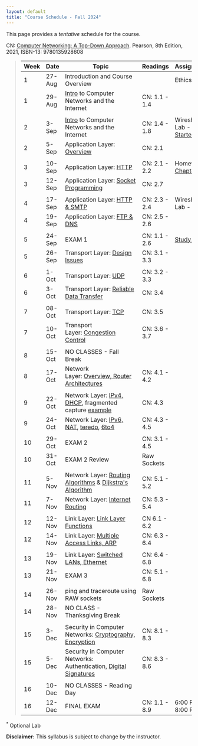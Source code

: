 ```yaml
---
layout: default
title: "Course Schedule - Fall 2024"
---
```


This page provides a *tentative* schedule for the course.

CN: [Computer Networking: A Top-Down Approach](https://www.pearson.com/us/higher-education/program/Kurose-Pearson-e-Text-Computer-Networking-Access-Card-8th-Edition/PGM2877610.html). Pearson, 8th Edition, 2021, ISBN-13: 9780135928608

>| Week | Date | Topic | Readings | Assignments |
>|---|---|---|---|---|
>| 1 | 27-Aug | Introduction and Course Overview |  | Ethics |
>| 1 | 29-Aug | [Intro](slides/chapter_1.pdf) to Computer Networks and the Internet | CN: 1.1 - 1.4 | |
>|  |  |  |  |  |
>| 2 | 3-Sep | [Intro](slides/chapter_1.pdf) to Computer Networks and the Internet | CN: 1.4 - 1.8 | Wireshark Lab - [Getting Started](../labs/files/Wireshark_Intro_v8.1.pdf) |
>| 2 | 5-Sep | Application Layer: [Overview](slides/chapter_2.pdf) | CN: 2.1 | |
>|  |  |  |  |  |
>| 3 | 10-Sep | Application Layer: [HTTP](slides/chapter_2.pdf) | CN: 2.1 - 2.2 | Homework - [Chapter 1](../assign/homework1.html) |
>| 3 | 12-Sep | Application Layer: [Socket Programming](slides/chapter_2.pdf) | CN: 2.7 |
>|  |  |  |  |  |
>| 4 | 17-Sep | Application Layer: [HTTP & SMTP](slides/chapter_2.pdf) | CN: 2.3 - 2.4 |  Wireshark Lab - [HTTP](../labs/files/Wireshark_HTTP_v8.1.pdf) |
>| 4 | 19-Sep | Application Layer: [FTP & DNS](slides/chapter_2.pdf) | CN: 2.5 - 2.6 | |
>|  |  |  |  |  |
>| 5 | 24-Sep | EXAM 1 | CN: 1.1 - 2.6 | [Study Guide](../exams/exam1_study_guide.html) |
>| 5 | 26-Sep | Transport Layer: [Design Issues](slides/chapter_3.pdf) | CN: 3.1 - 3.3 | |
>|  |  |  |  |  |
>| 6 | 1-Oct | Transport Layer: [UDP](slides/chapter_3.pdf) | CN: 3.2 - 3.3 | |
>| 6 | 3-Oct | Transport Layer: [Reliable Data Transfer](slides/chapter_3.pdf) | CN: 3.4 |  |
>|  |  |  |  |  |
>| 7 | 08-Oct | Transport Layer: [TCP](slides/chapter_3.pdf) | CN: 3.5 | |
>| 7 | 10-Oct | Transport Layer: [Congestion Control](slides/chapter_3.pdf) | CN: 3.6 - 3.7 | |
>|  |  |  |  |  |
>| 8 | 15-Oct | NO CLASSES - Fall Break |  |  |
>| 8 | 17-Oct | Network Layer: [Overview, Router Architectures](slides/chapter_4.pdf) | CN: 4.1 - 4.2 | |
>|  |  |  |  |  |
>| 9 | 22-Oct | Network Layer: [IPv4, DHCP](slides/chapter_4.pdf), fragmented capture [example](files\mtu.pcapng) | CN: 4.3 | |
>| 9 | 24-Oct | Network Layer: [IPv6, NAT](slides/chapter_4.pdf), [teredo](files\teredo.pcap), [6to4](files\6to4.pcap) | CN: 4.3 - 4.5 | |
>|  |  |  |  |  |
>| 10 | 29-Oct | EXAM 2 | CN: 3.1 - 4.5 | |
>| 10 | 31-Oct | EXAM 2 Review | Raw Sockets | |
>|  |  |  |  |  |
>| 11 | 5-Nov | Network Layer: [Routing Algorithms](slides/chapter_5.pdf) & [Dijkstra's Algorithm](slides/dijkstra_algorithm.pdf) | CN: 5.1 - 5.2 |  |
>| 11 | 7-Nov | Network Layer: [Internet Routing](slides/chapter_5.pdf) | CN: 5.3 - 5.4 |  |
>|  |  |  |  |  |
>| 12 | 12-Nov | Link Layer: [Link Layer Functions](slides/chapter_6.pdf) | CN 6.1 - 6.2 | |
>| 12 | 14-Nov | Link Layer: [Multiple Access Links, ARP](slides/chapter_6.pdf) | CN: 6.3 - 6.4 |  |
>|  |  |  |  |  |
>| 13 | 19-Nov | Link Layer: [Switched LANs, Ethernet](slides/chapter_6.pdf) | CN: 6.4 - 6.8 |  |
>| 13 | 21-Nov | EXAM 3 | CN: 5.1 - 6.8 | |
>|  |  |  |  |  |
>| 14 | 26-Nov | ping and traceroute using RAW sockets | Raw Sockets |  |
>| 14 | 28-Nov | NO CLASS - Thanksgiving Break |  |  |
>|  |  |  |  |  |
>| 15 | 3-Dec | Security in Computer Networks: [Cryptography, Encryption](slides/chapter_8.pdf) | CN: 8.1 - 8.3 |  |
>| 15 | 5-Dec | Security in Computer Networks: Authentication, [Digital Signatures](slides/chapter_8.pdf) | CN: 8.3 - 8.6 |  |
>|  |  |  |  |  |
>| 16 | 10-Dec | NO CLASSES - Reading Day |  |  |
>| 16 | 12-Dec | FINAL EXAM | CN: 1.1 - 8.9 | 6:00 PM - 8:00 PM |

<sup>*</sup> Optional Lab

**Disclaimer:** This syllabus is subject to change by the instructor.
